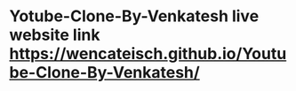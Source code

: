 # Yotube-Clone-By-Venkatesh live website link https://wencateisch.github.io/Youtube-Clone-By-Venkatesh/
